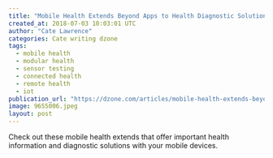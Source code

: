 ```yaml
---
title: "Mobile Health Extends Beyond Apps to Health Diagnostic Solutions"
created_at: 2018-07-03 10:03:01 UTC
author: "Cate Lawrence"
categories: Cate writing dzone
tags: 
  - mobile health
  - modular health
  - sensor testing
  - connected health
  - remote health
  - iot
publication_url: "https://dzone.com/articles/mobile-health-extends-beyond-apps-to-health-diagno"
image: 9655006.jpeg
layout: post
---
```

Check out these mobile health extends that offer important health information and diagnostic solutions with your mobile devices.

